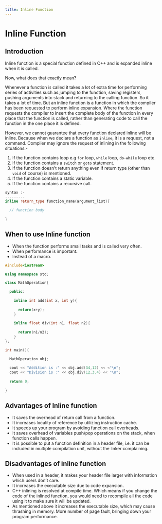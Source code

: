 ```yaml
---
title: Inline Function
---
```


# Inline Function

## Introduction
Inline function is a special function defined in C++ and is expanded inline when it is called.

Now, what does that exactly mean? 

Whenever a function is called it takes a lot of extra time for performing series of activities such as jumping to the function, saving registers, pushing arguments into stack and returning to the calling function. So it takes a lot of time. But an inline function is a function in which the compiler has been requested to perform inline expansion. Where the function requests the compiler to insert the complete body of the function in every place that the function is called, rather than generating code to call the function in the one place it is defined.

However, we cannot guarantee that every function declared inline will be inline. Because when we declare a function as `inline`, it is a request, not a command. Compiler may ignore the request of inlining in the following situations:-
1) If the function contains loop e.g `for` loop, `while` loop, `do-while` loop etc.
2) If the function contains a `switch` or `goto` statement.
3) If the function doesn't return anything even if return type (other than `void` of course) is mentioned.
4) If the function contains a static variable.
5) If the function contains a recursive call.

``` c++
syntax :-
---------
inline return_type function_name(argument_list){

  // function body
  
}
```
## When to use Inline function

* When the function performs small tasks and is called very often.
* When performance is important.
* Instead of a macro.

``` c++
#include<iostream>

using namespace std;

class MathOperation{

  public:
  
    inline int add(int x, int y){
    
      return(x+y);
    }
    
    inline float div(int n1, float n2){
    
      return(n1/n2);
    }
};

int main(){

  MathOperation obj;
  
  cout << "Addition is :" << obj.add(34,12) << <"\n";
  cout << "Division is :" << obj.div(12,3.4) << "\n";
  
  return 0;
  
}
```
## Advantages of Inline function
* It saves the overhead of return call from a function.
* It increases locality of reference by utilizing instruction cache.
* It speeds up your program by avoiding function call overheads.
* It saves overhead of variables push/pop operations on the stack, when function calls happen.
* It is possible to put a function definition in a header file, i.e. it can be included in multiple compilation unit, without the linker complaining.

## Disadvantages of inline function
* When used in a header, it makes your header file larger with information which users don’t care.
* It increases the executable size due to code expansion. 
* C++ inlining is resolved at compile time. Which means if you change the code of the inlined function,
you would need to recompile all the code using it to make sure it will be updated.
* As mentioned above it increases the executable size, which may cause thrashing in memory. 
More number of page fault, bringing down your program performance.
